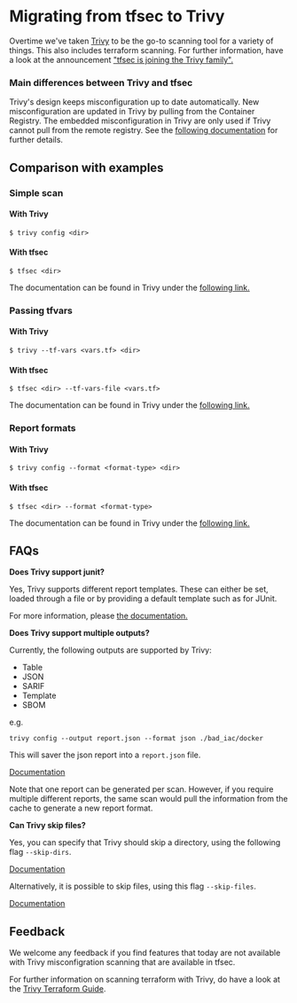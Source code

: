 # Migrating from tfsec to Trivy

Overtime we've taken [Trivy][trivy] to be the go-to scanning tool for a variety of things. This also includes terraform scanning. For further information, have a look at the announcement ["tfsec is joining the Trivy family".](https://github.com/khulnasoft/tfsec/discussions/1994)

### Main differences between Trivy and tfsec

Trivy's design keeps misconfiguration up to date automatically. New misconfiguration are updated in Trivy by pulling from the Container Registry. The embedded misconfiguration in Trivy are only used if Trivy cannot pull from the remote registry. See the [following documentation](https://khulnasoft.github.io/trivy/v0.41/docs/scanner/misconfiguration/policy/builtin/#policy-distribution) for further details.

## Comparison with examples

### Simple scan

#### With Trivy

```shell
$ trivy config <dir>
```

#### With tfsec

```shell
$ tfsec <dir>
```

The documentation can be found in Trivy under the [following link.](https://khulnasoft.github.io/trivy/latest/docs/scanner/misconfiguration/)

### Passing tfvars

#### With Trivy

```shell
$ trivy --tf-vars <vars.tf> <dir>
```

#### With tfsec

```shell
$ tfsec <dir> --tf-vars-file <vars.tf>
```

The documentation can be found in Trivy under the [following link.](https://khulnasoft.github.io/trivy/v0.41/docs/scanner/misconfiguration/#terraform-value-overrides)

### Report formats

#### With Trivy

```shell
$ trivy config --format <format-type> <dir>
```

#### With tfsec

```shell
$ tfsec <dir> --format <format-type>
```

The documentation can be found in Trivy under the [following link.](https://khulnasoft.github.io/trivy/v0.41/docs/configuration/reporting/)

## FAQs

**Does Trivy support junit?**

Yes, Trivy supports different report templates. These can either be set, loaded through a file or by providing a default template such as for JUnit.

For more information, please [the documentation.](https://khulnasoft.github.io/trivy/v0.41/docs/configuration/reporting/#junit)

**Does Trivy support multiple outputs?**

Currently, the following outputs are supported by Trivy:

- Table
- JSON
- SARIF
- Template
- SBOM

e.g.

```
trivy config --output report.json --format json ./bad_iac/docker
```

This will saver the json report into a `report.json` file.

[Documentation](https://khulnasoft.github.io/trivy/v0.41/docs/configuration/reporting/)

Note that one report can be generated per scan. However, if you require multiple different reports, the same scan would pull the information from the cache to generate a new report format.

**Can Trivy skip files?**

Yes, you can specify that Trivy should skip a directory, using the following flag `--skip-dirs`.

[Documentation](https://khulnasoft.github.io/trivy/v0.41/docs/configuration/others/)

Alternatively, it is possible to skip files, using this flag `--skip-files`.

[Documentation](https://khulnasoft.github.io/trivy/v0.41/docs/configuration/others/#skip-files)

## Feedback

We welcome any feedback if you find features that today are not available with Trivy misconfigration scanning that are available in tfsec.

For further information on scanning terraform with Trivy, do have a look at the [Trivy Terraform Guide](https://khulnasoft.github.io/trivy/latest/tutorials/terraform/scannig/).

[trivy]: https://github.com/khulnasoft/trivy
